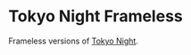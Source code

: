 # Tokyo Night Frameless

Frameless versions of [Tokyo Night](https://github.com/enkia/tokyo-night-vscode-theme).
